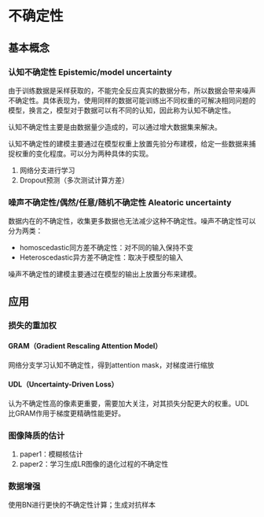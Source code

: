 # 不确定性

## 基本概念

### 认知不确定性 Epistemic/model uncertainty

由于训练数据是采样获取的，不能完全反应真实的数据分布，所以数据会带来噪声不确定性。具体表现为，使用同样的数据可能训练出不同权重的可解决相同问题的模型，换言之，模型对于数据可以有不同的认知，因此称为认知不确定性。

认知不确定性主要是由数据量少造成的，可以通过增大数据集来解决。

认知不确定性的建模主要通过在模型权重上放置先验分布建模，给定一些数据来捕捉权重的变化程度。可以分为两种具体的实现。

1. 网络分支进行学习
2. Dropout预测（多次测试计算方差）

### 噪声不确定性/偶然/任意/随机不确定性 Aleatoric uncertainty

数据内在的不确定性，收集更多数据也无法减少这种不确定性。噪声不确定性可以分为两类：

- homoscedastic同方差不确定性：对不同的输入保持不变 
- Heteroscedastic异方差不确定性：取决于模型的输入

噪声不确定性的建模主要通过在模型的输出上放置分布来建模。

## 应用

### 损失的重加权

#### GRAM（Gradient Rescaling Attention Model）

网络分支学习认知不确定性，得到attention mask，对梯度进行缩放

#### UDL（Uncertainty-Driven Loss）

认为不确定性高的像素更重要，需要加大关注，对其损失分配更大的权重。UDL比GRAM作用于梯度更精确性能更好。

### 图像降质的估计

1. paper1：模糊核估计
2. paper2：学习生成LR图像的退化过程的不确定性

### 数据增强

使用BN进行更快的不确定性计算；生成对抗样本
